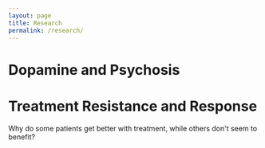 ```yaml
---
layout: page
title: Research
permalink: /research/
---
```



<h1> Dopamine and Psychosis </h1>

<h1> Treatment Resistance and Response </h1>

Why do some patients get better with treatment, while others don't seem to benefit?